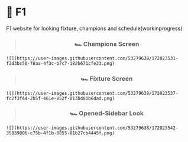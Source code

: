 # 🏁 F1
F1 website for looking fixture, champions and schedule(workinprogress)

> <h3 align="center">🏎️ Champions Screen</h3>
  
    ![](https://user-images.githubusercontent.com/53279638/172023531-f2d3bc50-78aa-4f3c-b7c7-182b671cfe23.png)
  
 
> <h3 align="center">🏎️ Fixture Screen</h3>

    ![](https://user-images.githubusercontent.com/53279638/172023537-fc2f3f44-2b5f-461e-852f-013bd81b6dad.png)
  
  
> <h3 align="center">🏎️ Opened-Sidebar Look</h3>
  
    ![](https://user-images.githubusercontent.com/53279638/172023542-35839806-c75b-4f1b-8855-81b27cb4445f.png)
